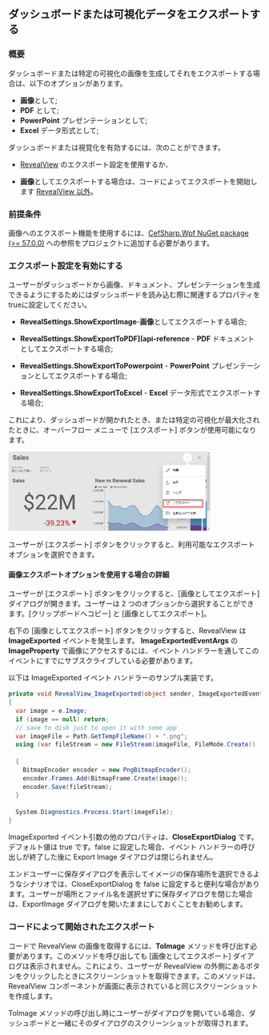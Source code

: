 ## ダッシュボードまたは可視化データをエクスポートする

### 概要

ダッシュボードまたは特定の可視化の画像を生成してそれをエクスポートする場合は、以下のオプションがあります。

- **画像**として;
- **PDF** として;
- **PowerPoint** プレゼンテーションとして;
- **Excel** データ形式として;

ダッシュボードまたは視覚化を有効するには、次のことができます。

  - [RevealView](#enable-export-revealview) のエクスポート設定を使用するか、

  - **画像**としてエクスポートする場合は、コードによってエクスポートを開始します [RevealView 以外](#programmatically-initiated-export)。


### 前提条件

画像へのエクスポート機能を使用するには、[CefSharp.Wpf NuGet package (\>= 57.0.0)](~/jp/developer/setup-configuration/setup-configuration-desktop.html) への参照をプロジェクトに追加する必要があります。

<a name='enable-export-revealview'></a>

### エクスポート設定を有効にする

ユーザーがダッシュボードから画像、ドキュメント、プレゼンテーションを生成できるようにするためにはダッシュボードを読み込む際に関連するプロパティをtrueに設定してください。

- __RevealSettings.ShowExportImage__-**画像**としてエクスポートする場合;

- __RevealSettings.ShowExportToPDF](api-reference__ - **PDF** ドキュメントとしてエクスポートする場合;

- __RevealSettings.ShowExportToPowerpoint__ - **PowerPoint** プレゼンテーションとしてエクスポートする場合;

- __RevealSettings.ShowExportToExcel__ - **Excel** データ形式でエクスポートする場合;

これにより、ダッシュボードが開かれたとき、または特定の可視化が最大化されたときに、オーバーフロー メニューで [エクスポート] ボタンが使用可能になります。

<img src="images/export-button-dashboard-SDK.png" alt="Export button for dashboards enabled SDK" width="80%"/>

ユーザーが [エクスポート] ボタンをクリックすると、利用可能なエクスポートオプションを選択できます。

#### 画像エクスポートオプションを使用する場合の詳細

ユーザーが [エクスポート] ボタンをクリックすると、[画像としてエクスポート] ダイアログが開きます。ユーザーは 2 つのオプションから選択することができます。[クリップボードへコピー] と [画像としてエクスポート]。

右下の [画像としてエクスポート] ボタンをクリックすると、RevealView は __ImageExported__ イベントを発生します。 __ImageExportedEventArgs__ の __ImageProperty__ で画像にアクセスするには、イベント ハンドラーを通してこのイベントにすでにサブスクライブしている必要があります。

以下は ImageExported イベント ハンドラーのサンプル実装です。

``` csharp
private void RevealView_ImageExported(object sender, ImageExportedEventArgs e)
{
  var image = e.Image;
  if (image == null) return;
  // save to disk just to open it with some app
  var imageFile = Path.GetTempFileName() + ".png";
  using (var fileStream = new FileStream(imageFile, FileMode.Create))

  {
    BitmapEncoder encoder = new PngBitmapEncoder();
    encoder.Frames.Add(BitmapFrame.Create(image));
    encoder.Save(fileStream);
  }

  System.Diagnostics.Process.Start(imageFile);
}
```

ImageExported イベント引数の他のプロパティは、__CloseExportDialog__ です。デフォルト値は true です。false に設定した場合、イベント ハンドラーの呼び出しが終了した後に Export Image ダイアログは閉じられません。

エンドユーザーに保存ダイアログを表示してイメージの保存場所を選択できるようなシナリオでは、CloseExportDialog を false に設定すると便利な場合があります。ユーザーが場所とファイル名を選択せず​​に保存ダイアログを閉じた場合は、ExportImage ダイアログを開いたままにしておくことをお勧めします。

<a name='programmatically-initiated-export'></a>

### コードによって開始されたエクスポート

コードで RevealView の画像を取得するには、__ToImage__ メソッドを呼び出す必要があります。このメソッドを呼び出しても [画像としてエクスポート] ダイアログは表示されません。これにより、ユーザーが RevealView の外側にあるボタンをクリックしたときにスクリーンショットを取得できます。このメソッドは、RevealView コンポーネントが画面に表示されていると同じスクリーンショットを作成します。

ToImage メソッドの呼び出し時にユーザーがダイアログを開いている場合、ダッシュボードと一緒にそのダイアログのスクリーンショットが取得されます。

